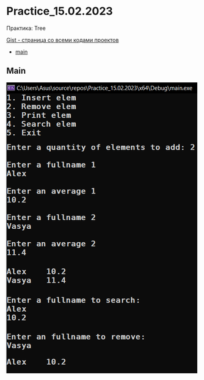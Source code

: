 
# Practice_15.02.2023
Практика: Tree

<a href="https://gist.github.com/SlavikArt/f8948b07d153c1fb85983837fd3651af">Gist - страница со всеми кодами проектов</a>

* [main](main)

<p align="center">
    <h2>Main</h2>
    <p></p>
    <img src="images/main.png">
</p>